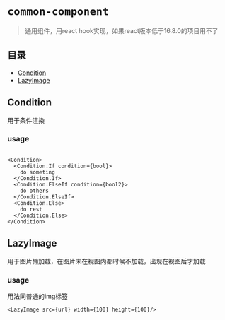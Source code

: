 # `common-component`

> 通用组件，用react hook实现，如果react版本低于16.8.0的项目用不了

## 目录
- [Condition](#condition)
- [LazyImage](#lazyimage)

## Condition
用于条件渲染
### usage 
```

<Condition>
  <Condition.If condition={bool}>
    do someting
  </Condition.If>
  <Condition.ElseIf condition={bool2}>
    do others
  </Condition.ElseIf>
  <Condition.Else>
    do rest
  </Condition.Else>
</Condition>
```

## LazyImage
用于图片懒加载，在图片未在视图内都时候不加载，出现在视图后才加载
### usage
用法同普通的img标签
```
<LazyImage src={url} width={100} height={100}/>
```

